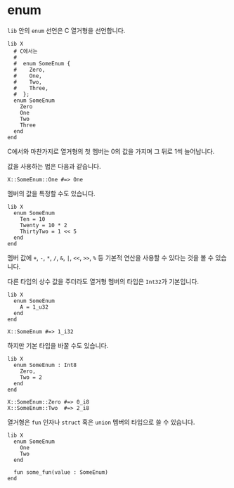# enum

`lib` 안의 `enum` 선언은 C 열거형을 선언합니다.

```crystal
lib X
  # C에서는
  #
  #  enum SomeEnum {
  #    Zero,
  #    One,
  #    Two,
  #    Three,
  #  };
  enum SomeEnum
    Zero
    One
    Two
    Three
  end
end
```

C에서와 마찬가지로 열거형의 첫 멤버는 0의 값을 가지며 그 뒤로 1씩 늘어납니다.

값을 사용하는 법은 다음과 같습니다.

```crystal
X::SomeEnum::One #=> One
```

멤버의 값을 특정할 수도 있습니다.

```crystal
lib X
  enum SomeEnum
    Ten = 10
    Twenty = 10 * 2
    ThirtyTwo = 1 << 5
  end
end
```

멤버 값에 `+`, `-`, `*`, `/`, `&`, `|`, `<<`, `>>`, `%` 등 기본적 연산을 사용할 수 있다는 것을 볼 수 있습니다.

다른 타입의 상수 값을 주더라도 열거형 멤버의 타입은 `Int32`가 기본입니다.

```crystal
lib X
  enum SomeEnum
    A = 1_u32
  end
end

X::SomeEnum #=> 1_i32
```

하지만 기본 타입을 바꿀 수도 있습니다.

```crystal
lib X
  enum SomeEnum : Int8
    Zero,
    Two = 2
  end
end

X::SomeEnum::Zero #=> 0_i8
X::SomeEnum::Two  #=> 2_i8
```

열거형은 `fun` 인자나 `struct` 혹은 `union` 멤버의 타입으로 쓸 수 있습니다.

```crystal
lib X
  enum SomeEnum
    One
    Two
  end

  fun some_fun(value : SomeEnum)
end
```
